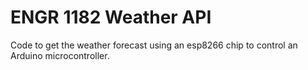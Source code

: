 # ENGR 1182 Weather API
 Code to get the weather forecast using an esp8266 chip to control an Arduino microcontroller.
